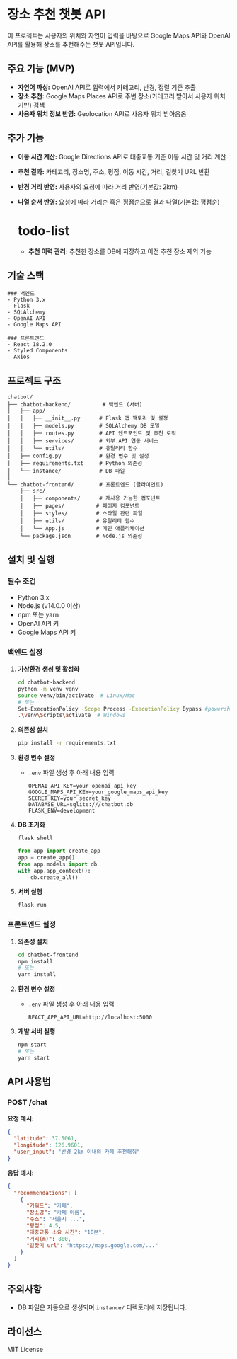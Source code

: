 # 장소 추천 챗봇 API

이 프로젝트는 사용자의 위치와 자연어 입력을 바탕으로 Google Maps API와 OpenAI API를 활용해 장소를 추천해주는 챗봇 API입니다.

## 주요 기능 (MVP)

- **자연어 파싱:** OpenAI API로 입력에서 카테고리, 반경, 정렬 기준 추출
- **장소 추천:** Google Maps Places API로 주변 장소(카테고리 받아서 사용자 위치 기반) 검색
- **사용자 위치 정보 반영:** Geolocation API로 사용자 위치 받아옴옴

## 추가 기능

- **이동 시간 계산:** Google Directions API로 대중교통 기준 이동 시간 및 거리 계산
- **추천 결과:** 카테고리, 장소명, 주소, 평점, 이동 시간, 거리, 길찾기 URL 반환
- **반경 거리 반영:** 사용자의 요청에 따라 거리 반영(기본값: 2km)
- **나열 순서 반영:** 요청에 따라 거리순 혹은 평점순으로 결과 나열(기본값: 평점순)

  # todo-list
  - **추천 이력 관리:** 추천한 장소를 DB에 저장하고 이전 추천 장소 제외 기능 

## 기술 스택

    ### 백엔드
    - Python 3.x
    - Flask
    - SQLAlchemy
    - OpenAI API
    - Google Maps API

    ### 프론트엔드
    - React 18.2.0
    - Styled Components
    - Axios

## 프로젝트 구조

```
chatbot/
├── chatbot-backend/          # 백엔드 (서버)
│   ├── app/
│   │   ├── __init__.py      # Flask 앱 팩토리 및 설정
│   │   ├── models.py        # SQLAlchemy DB 모델
│   │   ├── routes.py        # API 엔드포인트 및 추천 로직
│   │   ├── services/        # 외부 API 연동 서비스
│   │   └── utils/           # 유틸리티 함수
│   ├── config.py            # 환경 변수 및 설정
│   ├── requirements.txt     # Python 의존성
│   └── instance/            # DB 파일
│
└── chatbot-frontend/        # 프론트엔드 (클라이언트)
    ├── src/
    │   ├── components/      # 재사용 가능한 컴포넌트
    │   ├── pages/          # 페이지 컴포넌트
    │   ├── styles/         # 스타일 관련 파일
    │   ├── utils/          # 유틸리티 함수
    │   └── App.js          # 메인 애플리케이션
    └── package.json        # Node.js 의존성
```

## 설치 및 실행

### 필수 조건
- Python 3.x
- Node.js (v14.0.0 이상)
- npm 또는 yarn
- OpenAI API 키
- Google Maps API 키

### 백엔드 설정

1. **가상환경 생성 및 활성화**
   ```sh
   cd chatbot-backend
   python -m venv venv
   source venv/bin/activate  # Linux/Mac
   # 또는
   Set-ExecutionPolicy -Scope Process -ExecutionPolicy Bypass #powershell 사용 시
   .\venv\Scripts\activate  # Windows
   ```

2. **의존성 설치**
   ```sh
   pip install -r requirements.txt
   ```

3. **환경 변수 설정**
   - `.env` 파일 생성 후 아래 내용 입력
     ```
     OPENAI_API_KEY=your_openai_api_key
     GOOGLE_MAPS_API_KEY=your_google_maps_api_key
     SECRET_KEY=your_secret_key
     DATABASE_URL=sqlite:///chatbot.db
     FLASK_ENV=development
     ```

4. **DB 초기화**
   ```sh
   flask shell
   ```
   ```python
   from app import create_app
   app = create_app()
   from app.models import db
   with app.app_context():
       db.create_all()
   ```

5. **서버 실행**
   ```sh
   flask run
   ```

### 프론트엔드 설정

1. **의존성 설치**
   ```sh
   cd chatbot-frontend
   npm install
   # 또는
   yarn install
   ```

2. **환경 변수 설정**
   - `.env` 파일 생성 후 아래 내용 입력
     ```
     REACT_APP_API_URL=http://localhost:5000
     ```

3. **개발 서버 실행**
   ```sh
   npm start
   # 또는
   yarn start
   ```

## API 사용법

### POST /chat

**요청 예시:**
```json
{
  "latitude": 37.5061,
  "longitude": 126.9601,
  "user_input": "반경 2km 이내의 카페 추천해줘"
}
```

**응답 예시:**
```json
{
  "recommendations": [
    {
      "키워드": "카페",
      "장소명": "카페 이름",
      "주소": "서울시 ...",
      "평점": 4.5,
      "대중교통 소요 시간": "10분",
      "거리(m)": 800,
      "길찾기 url": "https://maps.google.com/..."
    }
  ]
}
```

## 주의사항

- DB 파일은 자동으로 생성되며 `instance/` 디렉토리에 저장됩니다.

## 라이선스

MIT License 
